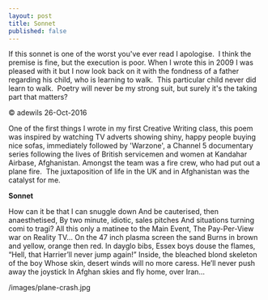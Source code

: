 ```yaml
---
layout: post
title: Sonnet
published: false
---
```


If this sonnet is one of the worst you've ever read I apologise.  I think the premise is fine, but the execution is poor. When I wrote this in 2009 I was pleased with it but I now look back on it with the fondness of a father regarding his child, who is learning to walk.  This particular child never did learn to walk.  Poetry will never be my strong suit, but surely it's the taking part that matters?

© adewils 26-Oct-2016

One of the first things I wrote in my first Creative Writing class, this poem was inspired by watching TV adverts showing shiny, happy people buying nice sofas, immediately followed by 'Warzone', a Channel 5 documentary series following the lives of British servicemen and women at Kandahar Airbase, Afghanistan. Amongst the team was a fire crew, who had put out a plane fire.  The juxtaposition of life in the UK and in Afghanistan was the catalyst for me.

**Sonnet**

How can it be that I can snuggle down
And be cauterised, then anaesthetised,
By two minute, idiotic, sales pitches
And situations turning comi to tragi?
All this only a matinee to the Main Event,
The Pay-Per-View war on Reality TV…
On the 47 inch plasma screen the sand
Burns in brown and yellow, orange then red.
In dayglo bibs, Essex boys douse the flames,
“Hell, that Harrier’ll never jump again!”
Inside, the bleached blond skeleton of the boy
Whose skin, desert winds will no more caress.
He’ll never push away the joystick
In Afghan skies and fly home, over Iran...

/images/plane-crash.jpg
